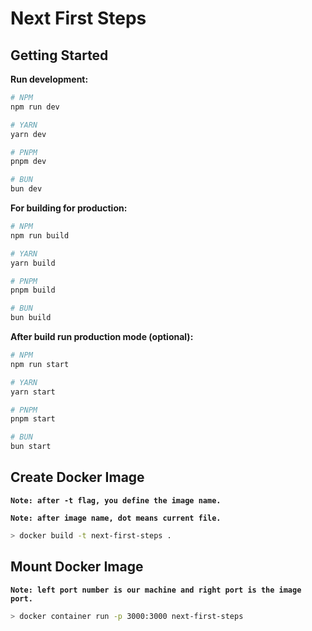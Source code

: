 # Next First Steps

## Getting Started

**Run development:**

```bash
# NPM
npm run dev

# YARN
yarn dev

# PNPM
pnpm dev

# BUN
bun dev
```

**For building for production:**

```bash
# NPM
npm run build

# YARN
yarn build

# PNPM
pnpm build

# BUN
bun build
```

**After build run production mode (optional):**

```bash
# NPM
npm run start

# YARN
yarn start

# PNPM
pnpm start

# BUN
bun start
```

## Create Docker Image

**```Note: after -t flag, you define the image name.```**

**```Note: after image name, dot means current file.```**


```bash
> docker build -t next-first-steps .
```

## Mount Docker Image

**```Note: left port number is our machine and right port is the image port.```**


```bash
> docker container run -p 3000:3000 next-first-steps
```
